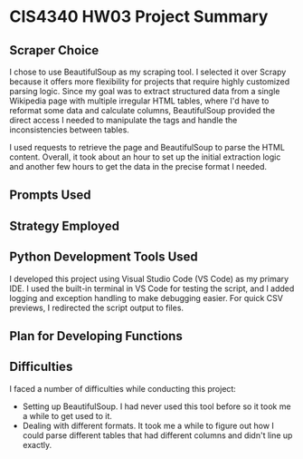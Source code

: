 # CIS4340 HW03 Project Summary

## Scraper Choice
I chose to use BeautifulSoup as my scraping tool. I selected it over Scrapy because it offers more flexibility for projects that require highly customized parsing logic. Since my goal was to extract structured data from a single Wikipedia page with multiple irregular HTML tables, where I'd have to reformat some data and calculate columns, BeautifulSoup provided the direct access I needed to manipulate the tags and handle the inconsistencies between tables.

I used requests to retrieve the page and BeautifulSoup to parse the HTML content. Overall, it took about an hour to set up the initial extraction logic and another few hours to get the data in the precise format I needed.

## Prompts Used

## Strategy Employed

## Python Development Tools Used
I developed this project using Visual Studio Code (VS Code) as my primary IDE. I used the built-in terminal in VS Code for testing the script, and I added logging and exception handling to make debugging easier. For quick CSV previews, I redirected the script output to files.

## Plan for Developing Functions

## Difficulties
I faced a number of difficulties while conducting this project:
- Setting up BeautifulSoup. I had never used this tool before so it took me a while to get used to it.
- Dealing with different formats. It took me a while to figure out how I could parse different tables that had different columns and didn't line up exactly.
